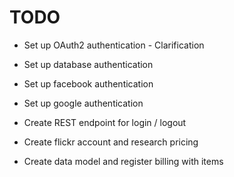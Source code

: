 TODO
====

* Set up OAuth2 authentication - Clarification
* Set up database authentication
* Set up facebook authentication
* Set up google authentication

* Create REST endpoint for login / logout

* Create flickr account and research pricing

* Create data model and register billing with items